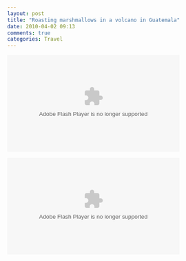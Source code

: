 ```yaml
---
layout: post
title: "Roasting marshmallows in a volcano in Guatemala"
date: 2010-04-02 09:13
comments: true
categories: Travel
---
```




<p>
	<object height="224" width="400">
	<param name="allowfullscreen" value="true">
	<param name="allowscriptaccess" value="always">
	<param name="movie" value="http://www.facebook.com/v/696401384107"><embed src="http://www.facebook.com/v/696401384107" type="application/x-shockwave-flash" height="224" width="400">
	</object>
</p>
<p>
	<object height="224" width="400">
	<param name="allowfullscreen" value="true">
	<param name="allowscriptaccess" value="always">
	<param name="movie" value="http://www.facebook.com/v/696416603607"><embed src="http://www.facebook.com/v/696416603607" type="application/x-shockwave-flash" height="224" width="400">
	</object>
</p>
